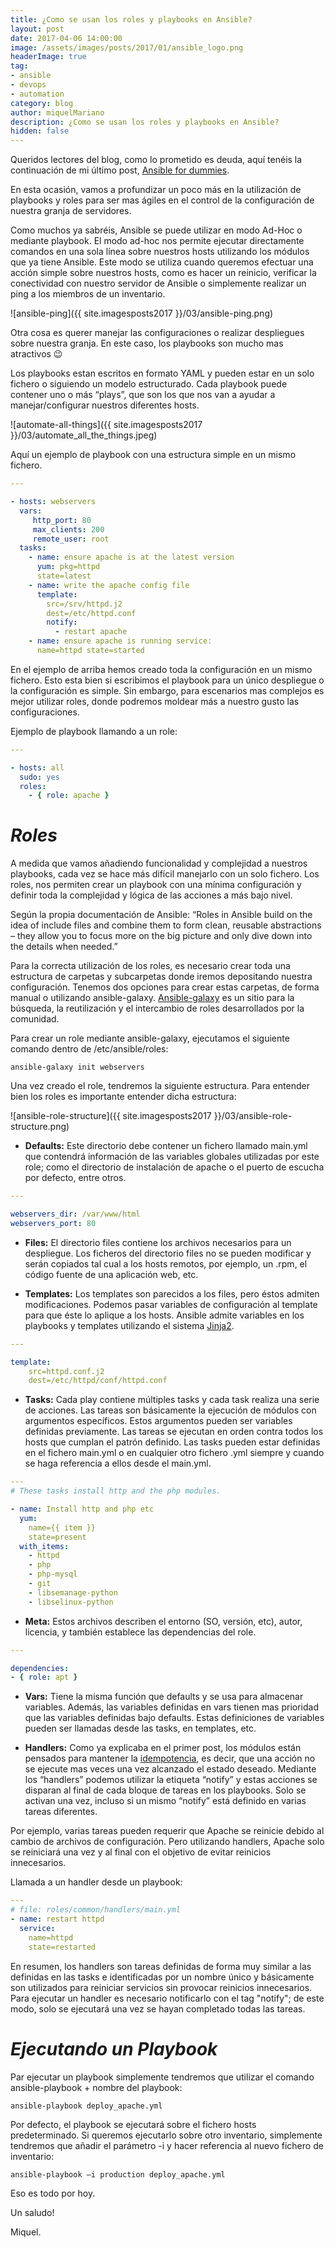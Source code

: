 ```yaml
---
title: ¿Como se usan los roles y playbooks en Ansible?
layout: post
date: 2017-04-06 14:00:00
image: /assets/images/posts/2017/01/ansible_logo.png
headerImage: true
tag:
- ansible
- devops
- automation
category: blog
author: miquelMariano
description: ¿Como se usan los roles y playbooks en Ansible?
hidden: false
---
```



Queridos lectores del blog, como lo prometido es deuda, aquí tenéis la continuación de mi último post, [Ansible for dummies](https://miquelmariano.github.io/2017/01/ansible-for-dummies/).

En esta ocasión, vamos a profundizar un poco más en la utilización de playbooks y roles para ser mas ágiles en el control de la configuración de nuestra granja de servidores.

Como muchos ya sabréis, Ansible se puede utilizar en modo Ad-Hoc o mediante playbook. El modo ad-hoc nos permite ejecutar directamente comandos en una sola línea sobre nuestros hosts utilizando los módulos que ya tiene Ansible. Este modo se utiliza cuando queremos efectuar una acción simple sobre nuestros hosts, como es hacer un reinicio, verificar la conectividad con nuestro servidor de Ansible o simplemente realizar un ping a los miembros de un inventario.

![ansible-ping]({{ site.imagesposts2017 }}/03/ansible-ping.png)

Otra cosa es querer manejar las configuraciones o realizar despliegues sobre nuestra granja. En este caso, los playbooks son mucho mas atractivos 😉

Los playbooks estan escritos en formato YAML y pueden estar en un solo fichero o siguiendo un modelo estructurado. Cada playbook puede contener uno o más “plays”, que son los que nos van a ayudar a manejar/configurar nuestros diferentes hosts.

![automate-all-things]({{ site.imagesposts2017 }}/03/automate_all_the_things.jpeg)

Aquí un ejemplo de playbook con una estructura simple en un mismo fichero.

``` yaml
--- 

- hosts: webservers 
  vars: 
     http_port: 80 
     max_clients: 200 
     remote_user: root 
  tasks: 
    - name: ensure apache is at the latest version 
      yum: pkg=httpd 
      state=latest 
    - name: write the apache config file 
      template: 
        src=/srv/httpd.j2 
        dest=/etc/httpd.conf 
        notify: 
          - restart apache 
    - name: ensure apache is running service: 
      name=httpd state=started
```

En el ejemplo de arriba hemos creado toda la configuración en un mismo fichero. Esto esta bien si escribimos el playbook para un único despliegue o la configuración es simple. Sin embargo, para escenarios mas complejos es mejor utilizar roles, donde podremos moldear más a nuestro gusto las configuraciones.

Ejemplo de playbook llamando a un role:


``` yaml
---

- hosts: all 
  sudo: yes 
  roles: 
    - { role: apache }
```

# *Roles*

A medida que vamos añadiendo funcionalidad y complejidad a nuestros playbooks, cada vez se hace más difícil manejarlo con un solo fichero. Los roles, nos permiten crear un playbook con una mínima configuración y definir toda la complejidad y lógica de las acciones a más bajo nivel.

Según la propia documentación de Ansible: “Roles in Ansible build on the idea of include files and combine them to form clean, reusable abstractions – they allow you to focus more on the big picture and only dive down into the details when needed.”

Para la correcta utilización de los roles, es necesario crear toda una estructura de carpetas y subcarpetas donde iremos depositando nuestra configuración. Tenemos dos opciones para crear estas carpetas, de forma manual o utilizando ansible-galaxy. [Ansible-galaxy](https://galaxy.ansible.com/) es un sitio para la búsqueda, la reutilización y el intercambio de roles desarrollados por la comunidad.

Para crear un role mediante ansible-galaxy, ejecutamos el siguiente comando dentro de /etc/ansible/roles:

```
ansible-galaxy init webservers
```

Una vez creado el role, tendremos la siguiente estructura. Para entender bien los roles es importante entender dicha estructura:

![ansible-role-structure]({{ site.imagesposts2017 }}/03/ansible-role-structure.png)

+ **Defaults:** Este directorio debe contener un fichero llamado main.yml que contendrá información de las variables globales utilizadas por este role; como el directorio de instalación de apache o el puerto de escucha por defecto, entre otros.

```yaml
--- 

webservers_dir: /var/www/html 
webservers_port: 80

```

+ **Files:** El directorio files contiene los archivos necesarios para un despliegue. Los ficheros del directorio files no se pueden modificar y serán copiados tal cual a los hosts remotos, por ejemplo, un .rpm, el código fuente de una aplicación web, etc.

+ **Templates:** Los templates son parecidos a los files, pero éstos admiten modificaciones. Podemos pasar variables de configuración al template para que éste lo aplique a los hosts. Ansible admite variables en los playbooks y templates utilizando el sistema [Jinja2](http://jinja.pocoo.org/docs/dev/).

```yaml
---

template: 
    src=httpd.conf.j2 
    dest=/etc/httpd/conf/httpd.conf

```

+ **Tasks:** Cada play contiene múltiples tasks y cada task realiza una serie de acciones. Las tareas son básicamente la ejecución de módulos con argumentos específicos. Estos argumentos pueden ser variables definidas previamente. Las tareas se ejecutan en orden contra todos los hosts que cumplan el patrón definido. Las tasks pueden estar definidas en el fichero main.yml o en cualquier otro fichero .yml siempre y cuando se haga referencia a ellos desde el main.yml.

```yaml
---
# These tasks install http and the php modules. 

- name: Install http and php etc 
  yum: 
    name={{ item }} 
    state=present 
  with_items: 
    - httpd 
    - php 
    - php-mysql 
    - git 
    - libsemanage-python 
    - libselinux-python
```

+ **Meta:** Estos archivos describen el entorno (SO, versión, etc), autor, licencia, y también establece las dependencias del role.

```yaml
--- 

dependencies: 
- { role: apt }
```

+ **Vars:** Tiene la misma función que defaults y se usa para almacenar variables. Además, las variables definidas en vars tienen mas prioridad que las variables definidas bajo defaults. Estas definiciones de variables pueden ser llamadas desde las tasks, en templates, etc.


+ **Handlers:** Como ya explicaba en el primer post, los módulos están pensados para mantener la [idempotencia](https://es.wikipedia.org/wiki/Idempotencia), es decir, que una acción no se ejecute mas veces una vez alcanzado el estado deseado. Mediante los “handlers” podemos utilizar la etiqueta “notify” y estas acciones se disparan al final de cada bloque de tareas en los playbooks. Solo se activan una vez, incluso si un mismo “notify” está definido en varias tareas diferentes.

Por ejemplo, varias tareas pueden requerir que Apache se reinicie debido al cambio de archivos de configuración. Pero utilizando handlers, Apache solo se reiniciará una vez y al final con el objetivo de evitar reinicios innecesarios.

Llamada a un handler desde un playbook:

```yaml
--- 
# file: roles/common/handlers/main.yml 
- name: restart httpd 
  service: 
    name=httpd 
    state=restarted
```

En resumen, los handlers son tareas definidas de forma muy similar a las definidas en las tasks e identificadas por un nombre único y básicamente son utilizados para reiniciar servicios sin provocar reinicios innecesarios. Para ejecutar un handler es necesario notificarlo con el tag "notify"; de este modo, solo se ejecutará una vez se hayan completado todas las tareas.

# *Ejecutando un  Playbook*

Par ejecutar un playbook simplemente tendremos que utilizar el comando ansible-playbook + nombre del playbook:

```
ansible-playbook deploy_apache.yml
```

Por defecto, el playbook se ejecutará sobre el fichero hosts predeterminado. Si queremos ejecutarlo sobre otro inventario, simplemente tendremos que añadir el parámetro -i y hacer referencia al nuevo fichero de inventario:

```
ansible-playbook –i production deploy_apache.yml
```

Eso es todo por hoy. 

Un saludo!


Miquel. 